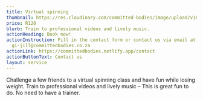 ```yaml
---
title: Virtual spinning
thumbnail: https://res.cloudinary.com/committed-bodies/image/upload/v1642663368/services/spinning-committed-bodies-benoni-2.png
price: R120
blurb: Train to professional videos and lively music.
actionHeading: Book now!
actionInstruction: Fill in the contact form or contact us via email at
  gi-jill@committedbodies.co.za
actionLink: https://committedbodies.netlify.app/contact
actionButtonText: Contact us
layout: service
---
```

Challenge a few friends to a virtual spinning class and have fun while losing weight.  Train to professional videos and lively music –  This is great fun to do.  No need to have a trainer.